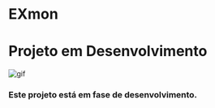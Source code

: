 # EXmon

# Projeto em Desenvolvimento

![gif](https://github.com/user-attachments/assets/66a80149-5006-4bcd-8112-b0d1b0459495)

### Este projeto está em fase de desenvolvimento.
